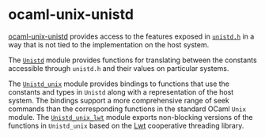 ocaml-unix-unistd
=================

[ocaml-unix-unistd](https://github.com/dsheets/ocaml-unix-unistd) provides
access to the features exposed in [`unistd.h`][unistd.h] in a way that is not
tied to the implementation on the host system.

The [`Unistd`][unistd] module provides functions for translating between the
constants accessible through `unistd.h` and their values on particular
systems.

The [`Unistd_unix`][unistd_unix] module provides bindings to functions that
use the constants and types in `Unistd` along with a representation of the
host system.  The bindings support a more comprehensive range of seek commands
than the corresponding functions in the standard OCaml `Unix` module.  The
[`Unistd_unix_lwt`][unistd_unix_lwt] module exports non-blocking versions of
the functions in `Unistd_unix` based on the [Lwt][lwt] cooperative threading
library.

[unistd.h]: http://pubs.opengroup.org/onlinepubs/9699919799/basedefs/unistd.h.html
[unistd]: https://github.com/dsheets/ocaml-unix-unistd/blob/master/lib/unistd.mli
[unistd_unix]: https://github.com/dsheets/ocaml-unix-unistd/blob/master/unix/unistd_unix.mli
[unistd_unix_lwt]: https://github.com/dsheets/ocaml-unix-unistd/blob/master/lwt/unistd_unix_lwt.mli
[lwt]: http://ocsigen.org/lwt/
